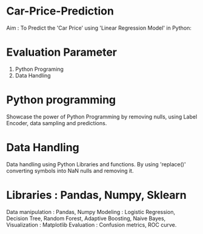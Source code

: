 # Car-Price-Prediction
Aim : To Predict the 'Car Price'  using  'Linear Regression Model'  in Python:

# Evaluation Parameter

1) Python Programing
2) Data Handling

# Python programming  
Showcase the power of Python Programming by removing nulls, using Label Encoder, data sampling and predictions.

# Data Handling

Data handling using Python Libraries and functions.
By using 'replace()' converting symbols into NaN nulls and removing it.

 # Libraries : Pandas, Numpy, Sklearn 
 Data manipulation : Pandas, Numpy 
 Modeling          : Logistic Regression, Decision Tree, Random Forest, Adaptive Boosting, Naive Bayes,
 Visualization     : Matplotlib
 Evaluation        : Confusion metrics, ROC curve.


